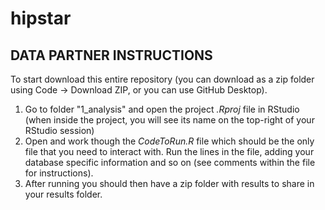 # hipstar

## DATA PARTNER INSTRUCTIONS

To start download this entire repository (you can download as a zip folder using Code -> Download ZIP, or you can use GitHub Desktop). 

1) Go to folder "1_analysis" and open the project <i>.Rproj</i> file in RStudio (when inside the project, you will see its name on the top-right of your RStudio session)
2) Open and work though the <i>CodeToRun.R</i> file which should be the only file that you need to interact with. Run the lines in the file, adding your database specific information and so on (see comments within the file for instructions). 
3) After running you should then have a zip folder with results to share in your results folder.
